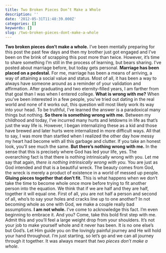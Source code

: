 ```yaml
---
title: Two Broken Pieces Don’t Make a Whole
description: ''
date: '2012-05-31T11:48:39.000Z'
categories: []
keywords: []
slug: /two-broken-pieces-dont-make-a-whole
---
```

**Two broken pieces don’t make a whole.** I’ve been mentally preparing for this post the past few days and then my brother just got engaged and I’ve been on the brink of scrapping this post more than twice. However, it’s time to share something I’m still in the process of learning, but bears sharing. I’ve posted about marriage before, but today gets personal.
**Marriage has been placed on a pedestal.** For me, marriage has been a means of arriving, a way of attaining a social value and status. Most of all, it has been a way to always have someone around as a reminder of your validation and affirmation. After graduating and two eternity-filled years, I am farther from that goal than I was when I entered college.
**What is wrong with me?** When you’ve been interested in a few people, you’ve tried out dating in the real world and none of it works out, this question will most likely work its way into your head. To be truthful, I’ve learned the answer is a paradoxical many things but nothing.
**So there is something wrong with me.** Between my childhood and today, I’ve incurred many hurts and letdowns in life as that’s just the way life is. However, I began internalizing these as a kid and those have brewed and later hurts were internalized in more difficult ways. All that to say, I was more than startled when I realized the other day how messy my heart had become with all this garbage and clutter. If you take an honest look, you’ll see much the same.
**But there’s nothing wrong with me.** In the sense that this is precisely where God has led your life, yes. The overarching fact is that there is nothing intrinsically wrong with you. Let me say that again, _there is nothing intrinsically wrong with you_. You are just as God intended and that is a beautiful wreck. The beauty comes from God, the wreck is merely a product of existence in a world of messed up people.
**Gluing pieces together that don’t fit.** This is what happens when we don’t take the time to become whole once more before trying to fit another person into the equation. We think that if we are half and they are half, together it will equal one. First of all, you are not half a person and second of all, who’s to say your holes and cracks line up to one another? In not becoming whole as one with God, we make a couple really bad assumptions.
**I am not whole.** I’ve come to acknowledge this fact. I’m even beginning to embrace it. And you? Come, take this bold first step with me. Admit this and you’ll feel a large weight drop from your shoulders. It’s not your job to make yourself whole and it never has been. It is no one else’s but God’s. Let Him guide you on the lovingly painful journey and He will hold your hand throughout. I’m just starting, so let’s go and we can all journey through it together. It was always meant that _two pieces don’t make a whole_.
